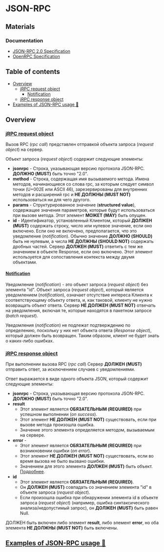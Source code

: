 # JSON-RPC

## Materials

### Documentation

- [JSON-RPC 2.0 Specification](https://www.jsonrpc.org/specification)
- [OpenRPC Specification](https://spec.open-rpc.org/)

## Table of contents

- [Overview](#overview)
  - [jRPC request object](#jrpc-request-object)
    - [Notification](#notification)
  - [jRPC response object](#jrpc-response-object)
- [Examples of JSON-RPC usage 📂](#examples-of-json-rpc-usage-)

## Overview

### [jRPC request object](https://www.jsonrpc.org/specification#request_object)

Вызов RPC (*rpc call*) представлен отправкой объекта запроса (*request object*) на сервер.

Объект запроса (*request object*) содержит следующие элементы:

- **jsonrpc** - Строка, указывающая версию протокола JSON-RPC. **ДОЛЖНО (MUST)** быть точно "2.0".
- **method** - Строка, содержащая имя вызываемого метода. Имена методов, начинающиеся со слова rpc, за которым следует символ точки (U+002E или ASCII 46), зарезервированы для внутренних методов и расширений rpc и **НЕ ДОЛЖНЫ (MUST NOT)** использоваться ни для чего другого.
- **params** - Структурированное значение (**structured value**), содержащее значения параметров, которые будут использоваться при вызове метода. Этот элемент **МОЖЕТ (MAY)** быть опущен.
- **id** - Идентификатор, установленный Клиентом, который **ДОЛЖЕН (MUST)** содержать строку, число или нулевое значение, если оно включено. Если оно не включено, предполагается, что это уведомление (*notification*). Обычно значение **ДОЛЖНО (SHOULD)**  быть не нулевым, а числа **НЕ ДОЛЖНЫ (SHOULD NOT)** содержать дробных частей. Сервер **ДОЛЖЕН (MUST)** ответить с тем же значением в объекте Response, если оно включено. Этот элемент используется для сопоставления контекста между двумя объектами.

#### [Notification](https://www.jsonrpc.org/specification#notification)

Уведомление (*notification*) - это объект запроса (*request object*) без элемента "id". Объект запроса (*request object*), который является уведомлением (*notification*), означает отсутствие интереса Клиента к соответствующему объекту ответа, и, как таковой, клиенту не нужно возвращать объект ответа. Сервер **НЕ ДОЛЖЕН (MUST NOT)** отвечать на уведомления, включая те, которые находятся в пакетном запросе (*batch request*).

Уведомления (*notification*) не подлежат подтверждению по определению, поскольку у них нет объекта ответа (*Response object*), который должен быть возвращен. Таким образом, клиент не будет знать о каких-либо ошибках.

### [jRPC response object](https://www.jsonrpc.org/specification#response_object)

При выполнении вызова RPC (*rpc call*) Сервер **ДОЛЖЕН (MUST)** отправить ответ, за исключением случаев с уведомлениями.

Ответ выражается в виде одного объекта JSON, который содержит следующие элементы:

- **jsonrpc** - Строка, указывающая версию протокола JSON-RPC. **ДОЛЖНО (MUST)** быть точно "2.0".
- **result**
  - Этот элемент является **ОБЯЗАТЕЛЬНЫМ (REQUIRED)** при успешном выполнении (*on success*).
  - Этот элемент **НЕ ДОЛЖЕН (MUST NOT)** существовать, если при вызове метода произошла ошибка.
  - Значение этого элемента определяется методом, вызываемым на сервере.
- **error** -
  - Этот элемент является **ОБЯЗАТЕЛЬНЫМ (REQUIRED)** при возникновении ошибки (*on error*).
  - Этот элемент **НЕ ДОЛЖЕН (MUST NOT)** существовать, если во время вызова не было вызвано ошибки.
  - Значением для этого элемента **ДОЛЖЕН (MUST)** быть объект. [Подробнее](https://www.jsonrpc.org/specification#error_object).
- **id**
  - Этот элемент является **ОБЯЗАТЕЛЬНЫМ (REQUIRED)**.
  - Он **ДОЛЖЕН (MUST)** совпадать со значением элемента "id" в объекте запроса (*request object*).
  - Если произошла ошибка при обнаружении элемента id в объекте запроса (*request object*) (например, ошибка синтаксического анализа/недопустимый запрос), он **ДОЛЖЕН (MUST)** быть равен Null.

ДОЛЖЕН быть включен либо элемент **result**, либо элемент **error**, но оба элемента **НЕ ДОЛЖНЫ (MUST NOT)** быть включены.

## [Examples of JSON-RPC usage 📂](../examples/example-json-rpc.md)
